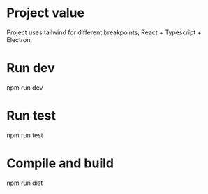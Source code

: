 # Project value

Project uses tailwind for different breakpoints, React + Typescript + Electron.

# Run dev

npm run dev

# Run test

npm run test

# Compile and build

npm run dist
